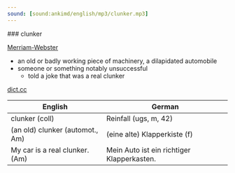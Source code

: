 ```yaml
---
sound: [sound:ankimd/english/mp3/clunker.mp3]
---
```


\### clunker

[Merriam-Webster](https://www.merriam-webster.com/dictionary/clunker)

- an old or badly working piece of machinery, a dilapidated automobile
- someone or something notably unsuccessful
    - told a joke that was a real clunker

[dict.cc](https://www.dict.cc/clunker)

| English        | German       |
| -------------- | ------------ |
| clunker (coll) | Reinfall (ugs, m, 42) |
| (an old) clunker (automot., Am) | (eine alte) Klapperkiste (f) |
| My car is a real clunker. (Am) | Mein Auto ist ein richtiger Klapperkasten. |
